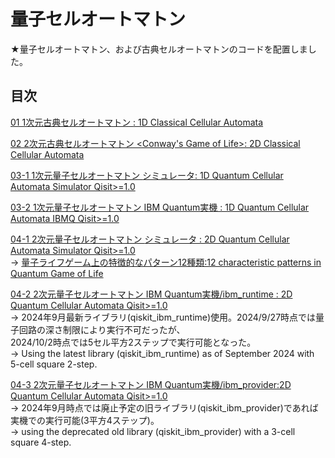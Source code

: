 # 量子セルオートマトン

★量子セルオートマトン、および古典セルオートマトンのコードを配置しました。

## 目次

[01 1次元古典セルオートマトン <ECA> : 1D Classical Cellular Automata](./CCA_in_1dim_ECA.ipynb)

[02 2次元古典セルオートマトン <Conway's Game of Life>: 2D Classical Cellular Automata](./CCA_in_2dim_GameOfLife.ipynb)

[03-1 1次元量子セルオートマトン <qECA> シミュレータ: 1D Quantum Cellular Automata Simulator Qisit>=1.0](./QCA_in_1dim_sim_MPS.ipynb)

[03-2 1次元量子セルオートマトン <qECA> IBM Quantum実機   : 1D Quantum Cellular Automata IBMQ Qisit>=1.0](./QCA_in_1dim_IBMQ.ipynb)

[04-1 2次元量子セルオートマトン <Quantum Game of Life> シミュレータ : 2D Quantum Cellular Automata Simulator Qisit>=1.0](./QCA_in_2dim_sim_MPS.ipynb)  
    -> [量子ライフゲーム上の特徴的なパターン12種類:12 characteristic patterns in Quantum Game of Life](./patternsInTheQGoL)  

[04-2 2次元量子セルオートマトン <Quantum Game of Life> IBM Quantum実機/ibm_runtime : 2D Quantum Cellular Automata Qisit>=1.0](./QCA_in_2dim_IBMQ_ibmRuntime.ipynb)  
    -> 2024年9月最新ライブラリ(qiskit_ibm_runtime)使用。2024/9/27時点では量子回路の深さ制限により実行不可だったが、  
       2024/10/2時点では5セル平方2ステップで実行可能となった。  
    -> Using the latest library (qiskit_ibm_runtime) as of September 2024 with 5-cell square 2-step.

[04-3 2次元量子セルオートマトン <Quantum Game of Life> IBM Quantum実機/ibm_provider:2D Quantum Cellular Automata Qisit>=1.0](./QCA_in_2dim_IBMQ_ibmProvider.ipynb)  
    -> 2024年9月時点では廃止予定の旧ライブラリ(qiskit_ibm_provider)であれば実機での実行可能(3平方4ステップ)。  
    -> using the deprecated old library (qiskit_ibm_provider) with a 3-cell square 4-step.  
